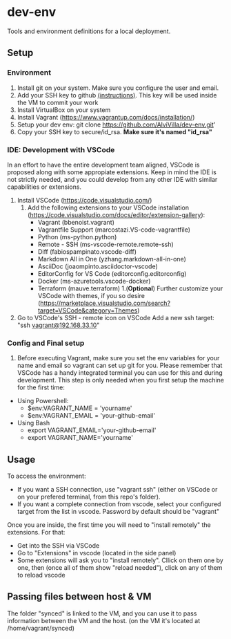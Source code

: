 # dev-env
Tools and environment definitions for a local deployment. 

## Setup
### Environment
1. Install git on your system. Make sure you configure the user and email.
2. Add your SSH key to github [(instructions)](https://help.github.com/en/github/authenticating-to-github/adding-a-new-ssh-key-to-your-github-account). This key will be used inside the VM to commit your work
3. Install VirtualBox on your system
4. Install Vagrant (https://www.vagrantup.com/docs/installation/)
6. Setup your dev env: git clone https://github.com/AlviVilla/dev-env.git'
7. Copy your SSH key to secure/id_rsa. **Make sure it's named "id_rsa"**

### IDE: Development with VSCode
In an effort to have the entire development team aligned, VSCode is proposed along with some appropiate extensions. Keep in mind the IDE is not strictly needed, and you could develop from any other IDE with similar capabilities or extensions. 
1. Install VSCode (https://code.visualstudio.com/)
   1. Add the following extensions to your VSCode installation (https://code.visualstudio.com/docs/editor/extension-gallery):
        * Vagrant (bbenoist.vagrant) 
        * Vagrantfile Support (marcostazi.VS-code-vagrantfile)
        * Python (ms-python.python)
        * Remote - SSH (ms-vscode-remote.remote-ssh)
        * Diff (fabiospampinato.vscode-diff)
        * Markdown All in One (yzhang.markdown-all-in-one)
        * AsciiDoc (joaompinto.asciidoctor-vscode)
        * EditorConfig for VS Code (editorconfig.editorconfig)
        * Docker (ms-azuretools.vscode-docker)
        * Terraform (mauve.terraform)
    1.(**Optional**) Further customize your VSCode with themes, if you so desire (https://marketplace.visualstudio.com/search?target=VSCode&category=Themes)
1. Go to VSCode's SSH - remote icon on VSCode Add a new ssh target: "ssh vagrant@192.168.33.10"

### Config and Final setup
1.  Before executing Vagrant, make sure you set the env variables for your name and email so vagrant can set up git for you. Please remember that VSCode has a handy integrated terminal you can use for this and during development. This step is only needed when you first setup the machine for the first time:
  * Using Powershell:
    * $env:VAGRANT_NAME = 'yourname'
    * $env:VAGRANT_EMAIL = 'your-github-email'
  * Using Bash
    * export VAGRANT_EMAIL='your-github-email'
    * export VAGRANT_NAME='yourname'

## Usage
To access the environment:
* If you want a SSH connection, use "vagrant ssh" (either on VSCode or on your prefered terminal, from this repo's folder).
* If you want a complete connection from vscode, select your configured target from the list in vscode. Password by default should be "vagrant"

Once you are inside, the first time you will need to "install remotely" the extensions. For that:
* Get into the SSH via VSCode
* Go to "Extensions" in vscode (located in the side panel)
* Some extensions will ask you to "install remotely". Cllick on them one by one, then (once all of them show "reload needed"), click on any of them to reload vscode

## Passing files between host & VM
The folder "synced" is linked to the VM, and you can use it to pass information between the VM and the host. (on the VM it's located at /home/vagrant/synced)
